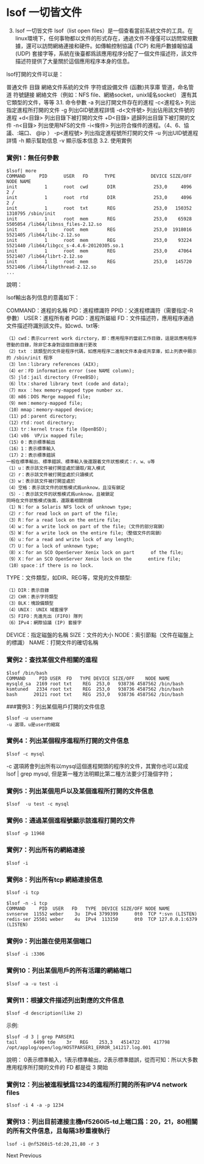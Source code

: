 # lsof 一切皆文件
3. lsof 一切皆文件
lsof（list open files）是一個查看當前系統文件的工具。在linux環境下，任何事物都以文件的形式存在，通過文件不僅僅可以訪問常規數據，還可以訪問網絡連接和硬件。如傳輸控制協議 (TCP) 和用戶數據報協議 (UDP) 套接字等，系統在後臺都爲該應用程序分配了一個文件描述符，該文件描述符提供了大量關於這個應用程序本身的信息。

lsof打開的文件可以是：

普通文件
目錄
網絡文件系統的文件
字符或設備文件
(函數)共享庫
管道，命名管道
符號鏈接
網絡文件（例如：NFS file、網絡socket，unix域名socket）
還有其它類型的文件，等等
3.1. 命令參數
-a 列出打開文件存在的進程
-c<進程名> 列出指定進程所打開的文件
-g 列出GID號進程詳情
-d<文件號> 列出佔用該文件號的進程
+d<目錄> 列出目錄下被打開的文件
+D<目錄> 遞歸列出目錄下被打開的文件
-n<目錄> 列出使用NFS的文件
-i<條件> 列出符合條件的進程。（4、6、協議、:端口、 @ip ）
-p<進程號> 列出指定進程號所打開的文件
-u 列出UID號進程詳情
-h 顯示幫助信息
-v 顯示版本信息
3.2. 使用實例
### 實例1：無任何參數
```
$lsof| more
COMMAND     PID      USER   FD      TYPE             DEVICE SIZE/OFF       NODE NAME
init          1      root  cwd       DIR              253,0     4096          2 /
init          1      root  rtd       DIR              253,0     4096          2 /
init          1      root  txt       REG              253,0   150352    1310795 /sbin/init
init          1      root  mem       REG              253,0    65928    5505054 /lib64/libnss_files-2.12.so
init          1      root  mem       REG              253,0  1918016    5521405 /lib64/libc-2.12.so
init          1      root  mem       REG              253,0    93224    5521440 /lib64/libgcc_s-4.4.6-20120305.so.1
init          1      root  mem       REG              253,0    47064    5521407 /lib64/librt-2.12.so
init          1      root  mem       REG              253,0   145720    5521406 /lib64/libpthread-2.12.so
...
```
說明：

lsof輸出各列信息的意義如下：

COMMAND：進程的名稱
PID：進程標識符
PPID：父進程標識符（需要指定-R參數）
USER：進程所有者
PGID：進程所屬組
FD：文件描述符，應用程序通過文件描述符識別該文件。如cwd、txt等:
```
（1）cwd：表示current work dirctory，即：應用程序的當前工作目錄，這是該應用程序啓動的目錄，除非它本身對這個目錄進行更改
（2）txt ：該類型的文件是程序代碼，如應用程序二進制文件本身或共享庫，如上列表中顯示的 /sbin/init 程序
（3）lnn：library references (AIX);
（4）er：FD information error (see NAME column);
（5）jld：jail directory (FreeBSD);
（6）ltx：shared library text (code and data);
（7）mxx ：hex memory-mapped type number xx.
（8）m86：DOS Merge mapped file;
（9）mem：memory-mapped file;
（10）mmap：memory-mapped device;
（11）pd：parent directory;
（12）rtd：root directory;
（13）tr：kernel trace file (OpenBSD);
（14）v86  VP/ix mapped file;
（15）0：表示標準輸出
（16）1：表示標準輸入
（17）2：表示標準錯誤
一般在標準輸出、標準錯誤、標準輸入後還跟着文件狀態模式：r、w、u等
（1）u：表示該文件被打開並處於讀取/寫入模式
（2）r：表示該文件被打開並處於只讀模式
（3）w：表示該文件被打開並處於
（4）空格：表示該文件的狀態模式爲unknow，且沒有鎖定
（5）-：表示該文件的狀態模式爲unknow，且被鎖定
同時在文件狀態模式後面，還跟着相關的鎖
（1）N：for a Solaris NFS lock of unknown type;
（2）r：for read lock on part of the file;
（3）R：for a read lock on the entire file;
（4）w：for a write lock on part of the file;（文件的部分寫鎖）
（5）W：for a write lock on the entire file;（整個文件的寫鎖）
（6）u：for a read and write lock of any length;
（7）U：for a lock of unknown type;
（8）x：for an SCO OpenServer Xenix lock on part      of the file;
（9）X：for an SCO OpenServer Xenix lock on the      entire file;
（10）space：if there is no lock.
```

TYPE：文件類型，如DIR、REG等，常見的文件類型:
```
（1）DIR：表示目錄
（2）CHR：表示字符類型
（3）BLK：塊設備類型
（4）UNIX： UNIX 域套接字
（5）FIFO：先進先出 (FIFO) 隊列
（6）IPv4：網際協議 (IP) 套接字
```

DEVICE：指定磁盤的名稱
SIZE：文件的大小
NODE：索引節點（文件在磁盤上的標識）
NAME：打開文件的確切名稱
### 實例2：查找某個文件相關的進程
```
$lsof /bin/bash
COMMAND     PID USER  FD   TYPE DEVICE SIZE/OFF    NODE NAME
mysqld_sa  2169 root txt    REG  253,0   938736 4587562 /bin/bash
ksmtuned   2334 root txt    REG  253,0   938736 4587562 /bin/bash
bash      20121 root txt    REG  253,0   938736 4587562 /bin/bash
```

###實例3：列出某個用戶打開的文件信息
```
$lsof -u username
-u 選項，u是user的縮寫
```

### 實例4：列出某個程序進程所打開的文件信息
```
$lsof -c mysql
```

-c 選項將會列出所有以mysql這個進程開頭的程序的文件，其實你也可以寫成 lsof | grep mysql, 但是第一種方法明顯比第二種方法要少打幾個字符；

### 實例5：列出某個用戶以及某個進程所打開的文件信息
```
$lsof  -u test -c mysql
```
### 實例6：通過某個進程號顯示該進程打開的文件
```
$lsof -p 11968
```
### 實例7：列出所有的網絡連接
```
$lsof -i
```
### 實例8：列出所有tcp 網絡連接信息
```
$lsof -i tcp

$lsof -n -i tcp
COMMAND     PID  USER   FD   TYPE  DEVICE SIZE/OFF NODE NAME
svnserve  11552 weber    3u  IPv4 3799399      0t0  TCP *:svn (LISTEN)
redis-ser 25501 weber    4u  IPv4  113150      0t0  TCP 127.0.0.1:6379 (LISTEN)
```

### 實例9：列出誰在使用某個端口
```
$lsof -i :3306
```

### 實例10：列出某個用戶的所有活躍的網絡端口
```
$lsof -a -u test -i
```
### 實例11：根據文件描述列出對應的文件信息
```
$lsof -d description(like 2)
```
示例:
```
$lsof -d 3 | grep PARSER1
tail      6499 tde    3r   REG    253,3   4514722     417798 /opt/applog/open/log/HOSTPARSER1_ERROR_141217.log.001
```
說明： 0表示標準輸入，1表示標準輸出，2表示標準錯誤，從而可知：所以大多數應用程序所打開的文件的 FD 都是從 3 開始

### 實例12：列出被進程號爲1234的進程所打開的所有IPV4 network files
```
$lsof -i 4 -a -p 1234
```

### 實例13：列出目前連接主機nf5260i5-td上端口爲：20，21，80相關的所有文件信息，且每隔3秒重複執行
```
lsof -i @nf5260i5-td:20,21,80 -r 3
```

Next  Previous
